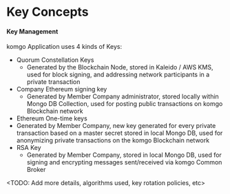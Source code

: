 

# Key Concepts

#### Key Management

komgo Application uses 4 kinds of Keys:



* Quorum Constellation Keys
  *  Generated by the Blockchain Node, stored in Kaleido / AWS KMS, used for block signing, and addressing network participants in a private transaction
* Company Ethereum signing key
  * Generated by Member Company administrator, stored locally within Mongo DB Collection, used for posting public transactions on komgo Blockchain network
*  Ethereum One-time keys
  * Generated by Member Company, new key generated for every private transaction based on a master secret stored in local Mongo DB, used for anonymizing private transactions on the komgo Blockchain network
* RSA Key
  * Generated by Member Company, stored in local Mongo DB, used for signing and encrypting messages sent/received via komgo Common Broker

<TODO: Add more details, algorithms used, key rotation policies, etc>